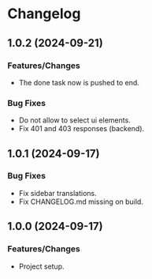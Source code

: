 # Changelog

## 1.0.2 (2024-09-21)

### Features/Changes

- The done task now is pushed to end.

### Bug Fixes

- Do not allow to select ui elements.
- Fix 401 and 403 responses (backend).

## 1.0.1 (2024-09-17)

### Bug Fixes

- Fix sidebar translations.
- Fix CHANGELOG.md missing on build.

## 1.0.0 (2024-09-17)

### Features/Changes

- Project setup.
